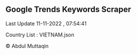 

## Google Trends Keywords Scraper 
 
Last Update 11-11-2022 , 07:54:41

Country List :
VIETNAM.json



© Abdul Muttaqin 
